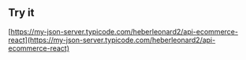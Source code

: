## Try it

[https://my-json-server.typicode.com/heberleonard2/api-ecommerce-react](https://my-json-server.typicode.com/heberleonard2/api-ecommerce-react)

